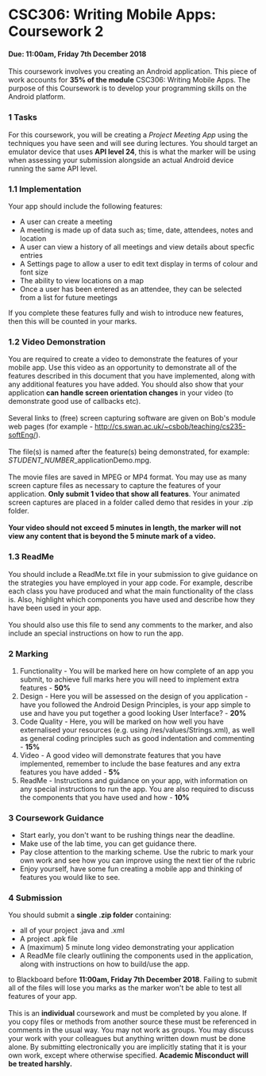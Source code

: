 # CSC306: Writing Mobile Apps: Coursework 2
#### Due: 11:00am, Friday 7th December 2018
This coursework involves you creating an Android application. This piece of work accounts for **35% of the module** CSC306: Writing Mobile Apps. The purpose of this Coursework is to develop your programming skills on the Android platform.

### 1 Tasks
For this coursework, you will be creating a *Project Meeting App* using the techniques you have seen and will see during lectures. You should target an emulator device that uses **API level 24**, this is what the marker will be using when assessing your submission alongside an actual Android device running the same API level.

### 1.1 Implementation
Your app should include the following features:
* A user can create a meeting
* A meeting is made up of data such as; time, date, attendees, notes and location
* A user can view a history of all meetings and view details about specfic entries
* A Settings page to allow a user to edit text display in terms of colour and font size
* The ability to view locations on a map
* Once a user has been entered as an attendee, they can be selected from a list for future meetings

If you complete these features fully and wish to introduce new features, then this will be counted in your marks.

### 1.2 Video Demonstration
You are required to create a video to demonstrate the features of your mobile app. Use this video as an opportunity to demonstrate all of the features described in this document that you have implemented, along with any additional features you have added. You should also show that your application **can handle screen orientation changes** in your video (to demonstrate good use of callbacks etc).<br/>
<br/>
Several links to (free) screen capturing software are given on Bob's module web pages (for example - http://cs.swan.ac.uk/~csbob/teaching/cs235-softEng/).<br/>
<br/>
The file(s) is named after the feature(s) being demonstrated, for example:<br/>
*STUDENT_NUMBER*_applicationDemo.mpg.<br/>
<br/>
The movie files are saved in MPEG or MP4 format. You may use as many screen capture files as necessary to capture the features of your application. **Only submit 1 video that show all features**. Your animated screen captures are placed in a folder called demo that resides in your .zip folder.<br/>
<br/>
**Your video should not exceed 5 minutes in length, the marker will not view any content that is beyond the 5 minute mark of a video.**

### 1.3 ReadMe
You should include a ReadMe.txt file in your submission to give guidance on the strategies you have employed in your app code. For example, describe each class you have produced and what the main functionality of the class is. Also, highlight which components you have used and describe how they have been used in your app.<br/>
<br/>
You should also use this file to send any comments to the marker, and also include an special instructions on how to run the app.

### 2 Marking
1. Functionality - You will be marked here on how complete of an app you submit, to achieve full marks here you will need to implement extra features - **50%**
2. Design - Here you will be assessed on the design of you application - have you followed the Android Design Principles, is your app simple to use and have you put together a good looking User Interface? - **20%**
3. Code Quality - Here, you will be marked on how well you have externalised your resources (e.g. using /res/values/Strings.xml), as well as general coding principles such as good indentation and commenting - **15%**
4. Video - A good video will demonstrate features that you have implemented, remember to include the base features and any extra features you have added - **5%**
5. ReadMe - Instructions and guidance on your app, with information on any special instructions to run the app. You are also required to discuss the components that you have used and how - **10%**

### 3 Coursework Guidance
* Start early, you don't want to be rushing things near the deadline.
* Make use of the lab time, you can get guidance there.
* Pay close attention to the marking scheme. Use the rubric to mark your own work and see how you can improve using the next tier of the rubric
* Enjoy yourself, have some fun creating a mobile app and thinking of features you would like to see.

### 4 Submission
You should submit a **single .zip folder** containing:
* all of your project .java and .xml
* A project .apk file
* A (maximum) 5 minute long video demonstrating your application
* A ReadMe file clearly outlining the components used in the application, along with instructions on how to build/use the app.

to Blackboard before **11:00am, Friday 7th December 2018**. Failing to submit all of the files will lose you marks as the marker won't be able to test all features of your app.<br/>
<br/>
This is an **individual** coursework and must be completed by you alone. If you copy files or methods from another source these must be referenced in comments in the usual way. You may not work as groups. You may discuss your work with your colleagues but anything written down must be done alone. By submitting electronically you are implicitly stating that it is your own work, except where otherwise specified. **Academic Misconduct will be treated harshly.**
